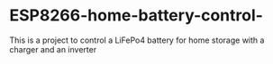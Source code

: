 # ESP8266-home-battery-control-
This is a project to control a LiFePo4 battery for home storage with a charger and an inverter
